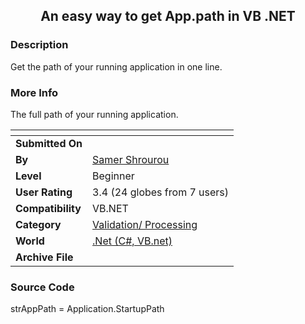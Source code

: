 ﻿<div align="center">

## An easy way to get App\.path in VB \.NET


</div>

### Description

Get the path of your running application in one line.
 
### More Info
 
The full path of your running application.


<span>             |<span>
---                |---
**Submitted On**   |
**By**             |[Samer Shrourou](https://github.com/Planet-Source-Code/PSCIndex/blob/master/ByAuthor/samer-shrourou.md)
**Level**          |Beginner
**User Rating**    |3.4 (24 globes from 7 users)
**Compatibility**  |VB\.NET
**Category**       |[Validation/ Processing](https://github.com/Planet-Source-Code/PSCIndex/blob/master/ByCategory/validation-processing__10-16.md)
**World**          |[\.Net \(C\#, VB\.net\)](https://github.com/Planet-Source-Code/PSCIndex/blob/master/ByWorld/net-c-vb-net.md)
**Archive File**   |[](https://github.com/Planet-Source-Code/samer-shrourou-an-easy-way-to-get-app-path-in-vb-net__10-269/archive/master.zip)





### Source Code

strAppPath = Application.StartupPath

